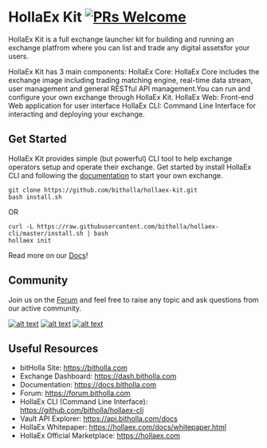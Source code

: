 # HollaEx Kit [![PRs Welcome](https://img.shields.io/badge/PRs-welcome-green.svg)](https://github.com/facebook/create-react-app/pulls)
HollaEx Kit is a full exchange launcher kit for building and running an exchange platfrom where you can list and trade any digital assetsfor your users.

HollaEx Kit has 3 main components:
HollaEx Core: HollaEx Core includes the exchange image including trading matching engine, real-time data stream, user management and general RESTful API management.You can run and configure your own exchange through HollaEx Kit.
HollaEx Web: Front-end Web application for user interface
HollaEx CLI: Command Line Interface for interacting and deploying your exchange.

## Get Started

HollaEx Kit provides simple (but powerful) CLI tool to help exchange operators setup and operate their exchange. Get started by install HollaEx CLI and following the [documentation](https://docs.bitholla.com) to start your own exchange.


```console
git clone https://github.com/bitholla/hollaex-kit.git
bash install.sh
```

OR

```console
curl -L https://raw.githubusercontent.com/bitholla/hollaex-cli/master/install.sh | bash
hollaex init
```
Read more on our [Docs](https://docs.bitholla.com/hollaex-kit/get-started)!

## Community
Join us on the [Forum](https://forum.bitholla.com) and feel free to raise any topic and ask questions from our active community.


[![alt text][1.2]][1]
[![alt text][2.2]][2]
[![alt text][3.2]][3]
<!-- icons without padding -->

[1.2]: http://i.imgur.com/wWzX9uB.png (twitter icon without padding)
[2.2]: http://i.imgur.com/fep1WsG.png (facebook icon without padding)
[3.2]: http://i.imgur.com/9I6NRUm.png (github icon without padding)

[1]: http://www.twitter.com/bitholla
[2]: http://www.facebook.com/bitholla
[3]: http://www.github.com/bitholla


## Useful Resources

- bitHolla Site: https://bitholla.com
- Exchange Dashboard: https://dash.bitholla.com
- Documentation: https://docs.bitholla.com
- Forum: https://forum.bitholla.com
- HollaEx CLI (Command Line Interface): https://github.com/bitholla/hollaex-cli
- Vault API Explorer: https://api.bitholla.com/docs
- HollaEx Whitepaper: https://hollaex.com/docs/whitepaper.html
- HollaEx Official Marketplace: https://hollaex.com
